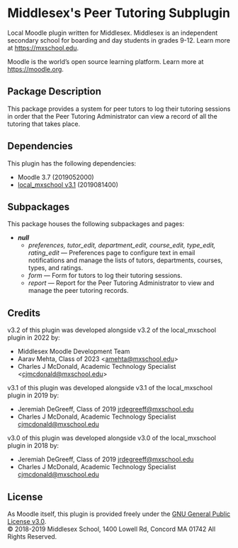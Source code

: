 # Middlesex's Peer Tutoring Subplugin

Local Moodle plugin written for Middlesex. Middlesex is an independent secondary school for boarding and day students in grades 9-12. Learn more at <https://mxschool.edu>.

Moodle is the world’s open source learning platform. Learn more at <https://moodle.org>.

## Package Description
This package provides a system for peer tutors to log their tutoring sessions in order that the Peer Tutoring Administrator can view a record of all the tutoring that takes place.

## Dependencies
This plugin has the following dependencies:
- Moodle 3.7 (2019052000)
- [local_mxschool v3.1](/local/mxschool/README.md) (2019081400)

## Subpackages
This package houses the following subpackages and pages:
- **_null_**
    - _preferences, tutor_edit, department_edit, course_edit, type_edit, rating_edit_ — Preferences page to configure text in email notifications and manage the lists of tutors, departments, courses, types, and ratings.
    - _form_ — Form for tutors to log their tutoring sessions.
    - _report_ — Report for the Peer Tutoring Administrator to view and manage the peer tutoring records.

## Credits
v3.2 of this plugin was developed alongside v3.2 of the local_mxschool plugin in 2022 by:
- Middlesex Moodle Development Team
- Aarav Mehta, Class of 2023 \<amehta@mxschool.edu\>
- Charles J McDonald, Academic Technology Specialist \<cjmcdonald@mxschool.edu\>

v3.1 of this plugin was developed alongside v3.1 of the local_mxschool plugin in 2019 by:
- Jeremiah DeGreeff, Class of 2019 <jrdegreeff@mxschool.edu>
- Charles J McDonald, Academic Technology Specialist <cjmcdonald@mxschool.edu>

v3.0 of this plugin was developed alongside v3.0 of the local_mxschool plugin in 2018 by:
- Jeremiah DeGreeff, Class of 2019 <jrdegreeff@mxschool.edu>
- Charles J McDonald, Academic Technology Specialist <cjmcdonald@mxschool.edu>

## License
As Moodle itself, this plugin is provided freely under the [GNU General Public License v3.0](/COPYING.txt). </br>
© 2018-2019 Middlesex School, 1400 Lowell Rd, Concord MA 01742 All Rights Reserved.
